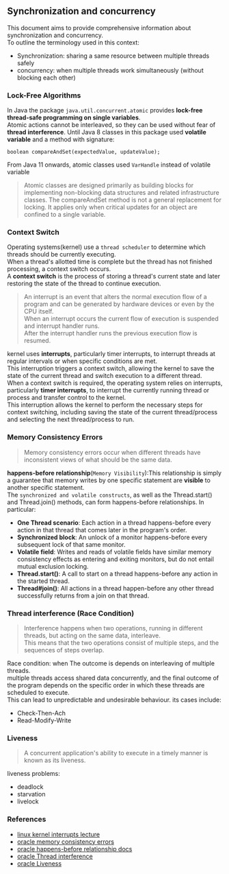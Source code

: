 ## Synchronization and concurrency   
This document aims to provide comprehensive information about synchronization and concurrency.   
To outline the terminology used in this context:
- Synchronization: sharing a same resource between multiple threads safely
- concurrency: when multiple threads work simultaneously (without blocking each other) 

### Lock-Free Algorithms   
In Java the package `java.util.concurrent.atomic` provides **lock-free thread-safe programming on single variables**.   
Atomic actions cannot be interleaved, so they can be used without fear of **thread interference**.
Until Java 8 classes in this package used **volatile variable** and a method with signature:
```
boolean compareAndSet(expectedValue, updateValue);
```
From Java 11 onwards, atomic classes used `VarHandle` instead of volatile variable  

>Atomic classes are designed primarily as building blocks for implementing non-blocking data structures and related infrastructure classes. 
>The compareAndSet method is not a general replacement for locking. 
>It applies only when critical updates for an object are confined to a single variable.   

### Context Switch   
Operating systems(kernel) use a `thread scheduler` to determine which threads should be currently executing.   
When a thread's allotted time is complete  but the thread has not finished processing, a context switch occurs.   
A **context switch** is the process of storing a thread's current state and later restoring the state of the thread to continue execution.    
>An interrupt is an event that alters the normal execution flow of a program and can be generated by hardware devices or even by the CPU itself.   
> When an interrupt occurs the current flow of execution is suspended and interrupt handler runs.    
> After the interrupt handler runs the previous execution flow is resumed.   

kernel uses **interrupts**, particularly timer interrupts, to interrupt threads at regular intervals or when specific conditions are met.    
This interruption triggers a context switch, allowing the kernel to save the state of the current thread and switch execution to a different thread.   
When a context switch is required, the operating system relies on interrupts, particularly **timer interrupts**, to interrupt the currently running thread or process and transfer control to the kernel.    
This interruption allows the kernel to perform the necessary steps for context switching, including saving the state of the current thread/process and selecting the next thread/process to run.   

### Memory Consistency Errors   
>Memory consistency errors occur when different threads have inconsistent views of what should be the same data.   

**happens-before relationship**(`Memory Visibility`):This relationship is simply a guarantee that memory writes by one specific statement are **visible** to another specific statement.       
The `synchronized and volatile constructs`, as well as the Thread.start() and Thread.join() methods, can form happens-before relationships. In particular:   
- **One Thread scenario**: Each action in a thread happens-before every action in that thread that comes later in the program's order.   
- **Synchronized block**: An unlock of a monitor happens-before every subsequent lock of that same monitor.   
- **Volatile field**: Writes and reads of volatile fields have similar memory consistency effects as entering and exiting monitors, but do not entail mutual exclusion locking.
- **Thread.start()**: A call to start on a thread happens-before any action in the started thread.
- **Thread#join()**: All actions in a thread happen-before any other thread successfully returns from a join on that thread.    

### Thread interference (Race Condition)   
>Interference happens when two operations, running in different threads, but acting on the same data, interleave.   
>This means that the two operations consist of multiple steps, and the sequences of steps overlap.   

Race condition: when The outcome is depends on interleaving of multiple threads.   
multiple threads access shared data concurrently, and the final outcome of the program depends on the specific order in which these threads are scheduled to execute.   
This can lead to unpredictable and undesirable behaviour.
its cases include:
- Check-Then-Ach
- Read-Modify-Write
### Liveness   
>A concurrent application's ability to execute in a timely manner is known as its liveness.     

liveness problems:   
- deadlock
- starvation
- livelock
### References
- [linux kernel interrupts lecture](https://linux-kernel-labs.github.io/refs/heads/master/lectures/interrupts.html)   
- [oracle memory consistency errors](https://docs.oracle.com/javase/tutorial/essential/concurrency/memconsist.html)    
- [oracle happens-before relationship docs](https://docs.oracle.com/javase/8/docs/api/java/util/concurrent/package-summary.html#MemoryVisibility)   
- [oracle Thread interference](https://docs.oracle.com/javase/tutorial/essential/concurrency/interfere.html)
- [oracle Liveness](https://docs.oracle.com/javase/tutorial/essential/concurrency/liveness.html)